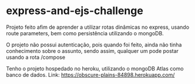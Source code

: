 # express-and-ejs-challenge
Projeto feito afim de aprender a utilizar rotas dinâmicas no express, usando route parameters, bem como persistência utilizando o mongoDB.

O projeto não possui autenticação, pois quando foi feito, ainda não tinha conhecimento sobre o assunto, sendo assim, qualquer um pode postar usando a rota /compose

Tenho o projeto hospedado no heroku, utilizando o mongoDB Atlas como banco de dados.
Link: https://obscure-plains-84898.herokuapp.com/
